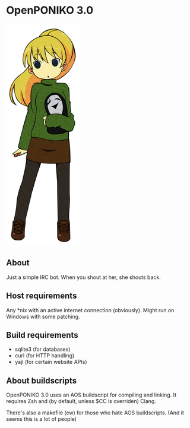 # OpenPONIKO 3.0

![Poniko](https://github.com/OrdinaryMagician/openponiko3/raw/master/poniko.png)

## About
Just a simple IRC bot.
When you shout at her, she shouts back.

## Host requirements
Any *nix with an active internet connection (obviously).
Might run on Windows with some patching.

## Build requirements
* sqlite3 (for databases)
* curl (for HTTP handling)
* yajl (for certain website APIs)

## About buildscripts
OpenPONIKO 3.0 uses an AOS buildscript for compiling and linking.
It requires Zsh and (by default, unless $CC is overriden) Clang.

There's also a makefile (ew) for those who hate AOS buildscripts.
(And it seems this is a lot of people)
